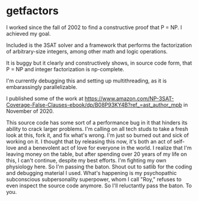 # getfactors

I worked since the fall of 2002 to find a constructive proof that P = NP. I achieved my goal.

Included is the 3SAT solver and a framework that performs the factorization of arbitrary-size integers, among other math and logic operations.

It is buggy but it clearly and constructively shows, in source code form, that P = NP and integer factorization is np-complete.

I'm currently debugging this and setting up multithreading, as it is embarassingly parallelizable.

I published some of the work at https://www.amazon.com/NP-3SAT-Coverage-False-Clauses-ebook/dp/B08P93KY4B?ref_=ast_author_mpb in November of 2020.

This source code has some sort of a performance bug in it that hinders its ability to crack larger problems. I'm calling on
all tech studs to take a fresh look at this, fork it, and fix what's wrong. I'm just so burned out and sick of working on it. I thought that by
releasing this now, it's both an act of self-love and a benevolent act of love for everyone in the world. I realize that I'm leaving money on the
table, but after spending over 20 years of my life on this, I can't continue, despite my best efforts. I'm fighting my own physiology here.
So I'm passing the baton. Shout out to satlib for the coding and debugging material I used. What's happening is my psychopathic subconscious
subpersonality superpower, whom I call "Roy," refuses to even inspect the source code anymore. So I'll reluctantly pass the baton. To you.
